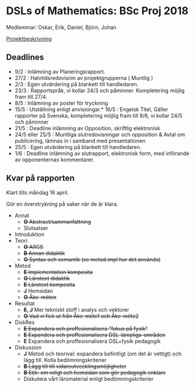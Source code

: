 # DSLs of Mathematics: BSc Proj 2018

Medlemmar: Oskar, Erik, Daniel, Björn, Johan

[Projektbeskrivning](DSLsofMath_andra_kurser.md)


## Deadlines
* 9/2  : Inlämning av Planeringsrapport.
* 27/2 : Halvtidsredovisnin av projektgrupperna ( Muntlig )
* 2/3  : Egen utvärdering på blankett till handledaren.
* 23/3 : Rapportspråk, vi kollar 24/3 och påminner. Kompletering möjlig fram till 27/4.
* 8/5  : Inlämning av poster för tryckning
* 15/5 : Utställning enligt anvisningar.* 16/5 : Engelsk Titel, Gäller rapporter på Svenska, kompletering möjlig fram till 9/6, vi kollar 24/5 och påminner
* 21/5 : Deadline inlämning av Opposition, skriftlig elektronisk
* 24/5 eller 25/5 : Muntliga slutredovisningar och opposition & Avtal om publicering, lämnas in i samband med presentationen
* 25/5 : Egen utvärdering på blankett till handledaren.
* 1/6 : Deadline inlämning av slutrapport, elektronisk form, med införande av opponenternas kommentarer.


## Kvar på rapporten

Klart tills måndag 16 april.

Gör en överstrykning på saker när de är klara.

- Annat
    - ~~**O** Abstract/sammanfattning~~
    - Slutsatser
- Introduktion
- Teori
    - ~~**O** ARCS~~
    - ~~**B** Annan didaktik~~
    - ~~**O** Syntax och semantik (se metod.impl hur det används)~~
- Metod
    - ~~**E** Implementation komposita~~
    - ~~**O** Lärotext didaktik~~
    - ~~**E** Lärotext komposita~~
    - **J** Hemsidan
    - ~~**O** Åke-möten~~
- Resultat
    - **~~E~~, J** Mer tekniskt stoff i analys och vektorer
    - ~~**O** Vad vi fick ut från Åke-möte1 och Åke-möte2~~
- DiskRes
    - ~~**E** Expandera och proffesionalisera "fokus på fysik"~~
    - ~~**E** Expandera och proffesionalisera DSL-lämpliga-områden~~
    - **E** Expandera och proffesionalisera DSL+fysik pedagogik
- Diskussion
    - **J** Metod och teorival: expandera befintligt (om det är vettigt) och lägg till. Kolla bedömningskriterier
    - ~~**B** Lägg till till vidareutvecklingsmöjligheter~~
    - ~~**B** Etik: om roligt och hemsidan som gör pedagogik enklare~~
    - Diskutera vårt läromaterial enligt bedömningskriterier











